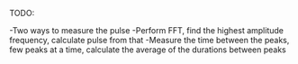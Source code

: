 TODO:

-Two ways to measure the pulse
	-Perform FFT, find the highest amplitude frequency, calculate pulse from that
	-Measure the time between the peaks, few peaks at a time, calculate the average of the durations between peaks	
